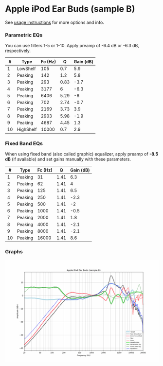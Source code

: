 # Apple iPod Ear Buds (sample B)
See [usage instructions](https://github.com/jaakkopasanen/AutoEq#usage) for more options and info.

### Parametric EQs
You can use filters 1-5 or 1-10. Apply preamp of -6.4 dB or -6.3 dB, respectively.

|   # | Type      |   Fc (Hz) |    Q |   Gain (dB) |
|-----|-----------|-----------|------|-------------|
|   1 | LowShelf  |       105 | 0.7  |         5.9 |
|   2 | Peaking   |       142 | 1.2  |         5.8 |
|   3 | Peaking   |       293 | 0.83 |        -3.7 |
|   4 | Peaking   |      3177 | 6    |        -6.3 |
|   5 | Peaking   |      6406 | 5.29 |        -6   |
|   6 | Peaking   |       702 | 2.74 |        -0.7 |
|   7 | Peaking   |      2169 | 3.73 |         3.9 |
|   8 | Peaking   |      2903 | 5.98 |        -1.9 |
|   9 | Peaking   |      4687 | 4.45 |         1.3 |
|  10 | HighShelf |     10000 | 0.7  |         2.9 |

### Fixed Band EQs
When using fixed band (also called graphic) equalizer, apply preamp of **-8.5 dB** (if available) and set gains manually with these parameters.

|   # | Type    |   Fc (Hz) |    Q |   Gain (dB) |
|-----|---------|-----------|------|-------------|
|   1 | Peaking |        31 | 1.41 |         6.3 |
|   2 | Peaking |        62 | 1.41 |         4   |
|   3 | Peaking |       125 | 1.41 |         6.5 |
|   4 | Peaking |       250 | 1.41 |        -2.3 |
|   5 | Peaking |       500 | 1.41 |        -2   |
|   6 | Peaking |      1000 | 1.41 |        -0.5 |
|   7 | Peaking |      2000 | 1.41 |         1.8 |
|   8 | Peaking |      4000 | 1.41 |        -2.1 |
|   9 | Peaking |      8000 | 1.41 |        -2.1 |
|  10 | Peaking |     16000 | 1.41 |         8.6 |

### Graphs
![](./Apple%20iPod%20Ear%20Buds%20(sample%20B).png)
